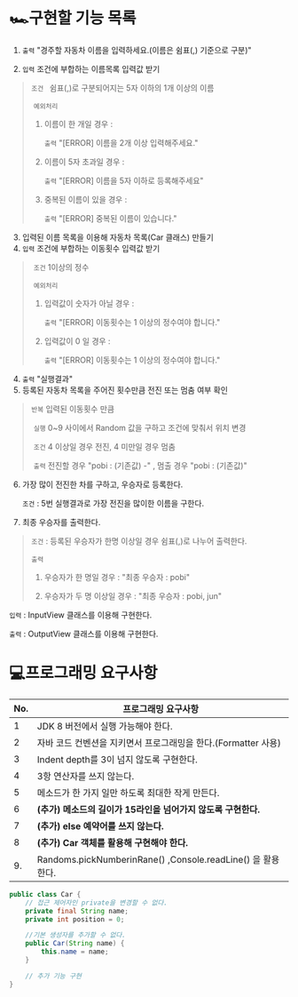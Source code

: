 # 🏎구현할 기능 목록

1. `출력`  "경주할 자동차 이름을 입력하세요.(이름은 쉼표(,) 기준으로 구분)"

2. `입력`  조건에 부합하는 이름목록 입력값 받기

> `조건 `  쉼표(,)로 구분되어지는 5자 이하의 1개 이상의 이름
>
> ​	`예외처리`
>
>   1. 이름이 한 개일 경우  : 
>
>      `출력` "[ERROR] 이름을 2개 이상 입력해주세요."
>
>   2. 이름이 5자 초과일 경우 : 
>
>      `출력` "[ERROR] 이름을 5자 이하로 등록해주세요"
>
>   3. 중복된 이름이 있을 경우 :
>
>      `출력` "[ERROR] 중복된 이름이 있습니다."

3. 입력된 이름 목록을 이용해 자동차 목록(Car 클래스) 만들기
4. `입력` 조건에 부합하는 이동횟수 입력값 받기

>​	`조건`  1이상의 정수
>
>​	`예외처리`
>
> 1. 입력값이 숫자가 아닐 경우 :
>
>    `출력` "[ERROR] 이동횟수는 1 이상의 정수여야 합니다."
>
> 2. 입력값이 0 일 경우 :
>
>    `출력` "[ERROR] 이동횟수는 1 이상의 정수여야 합니다."

4. `출력` "실행결과"
5. 등록된 자동차 목록을 주어진 횟수만큼 전진 또는 멈춤 여부 확인

>`반복` 입력된 이동횟수 만큼
>
>​		`실행` 0~9 사이에서 Random 값을 구하고 조건에 맞춰서 위치 변경
>
>​		`조건`  4 이상일 경우 전진, 4 미만일 경우 멈춤
>
>​		`출력` 전진할 경우 "pobi : (기존값) -" , 멈출 경우 "pobi : (기존값)"

6. 가장 많이 전진한 차를 구하고, 우승자로 등록한다.

   `조건` : 5번 실행결과로 가장 전진을 많이한 이름을 구한다.

7. 최종 우승자를 출력한다.

>`조건` : 등록된 우승자가 한명 이상일 경우 쉼표(,)로 나누어 출력한다.
>
>`출력` 
>
>1. 우승자가 한 명일 경우 : "최종 우승자 : pobi"
>
>2. 우승자가 두 명 이상일 경우 : "최종 우승자 : pobi, jun"



`입력` : InputView 클래스를 이용해 구현한다.

`출력`  : OutputView 클래스를 이용해 구현한다.



# 💻프로그래밍 요구사항

| No.  | 프로그래밍 요구사항                                          |
| ---- | ------------------------------------------------------------ |
| 1    | JDK 8 버전에서 실행 가능해야 한다.                           |
| 2    | 자바 코드 컨벤션을 지키면서 프로그래밍을 한다.(Formatter 사용) |
| 3    | Indent depth를 3이 넘지 않도록 구현한다.                     |
| 4    | 3항 연산자를 쓰지 않는다.                                    |
| 5    | 메소드가 한 가지 일만 하도록 최대한 작게 만든다.             |
| 6    | **(추가) 메소드의 길이가 15라인을 넘어가지 않도록 구현한다.** |
| 7    | **(추가) else 예약어를 쓰지 않는다.**                        |
| 8    | **(추가) Car 객체를 활용해 구현해야 한다.**                  |
| 9.   | Randoms.pickNumberinRane() ,Console.readLine() 을 활용한다.  |

```java
public class Car {
    // 접근 제어자인 private을 변경할 수 없다.
    private final String name;
    private int position = 0;

    //기본 생성자를 추가할 수 없다.
    public Car(String name) {
        this.name = name;
    }

    // 추가 기능 구현
}
```

